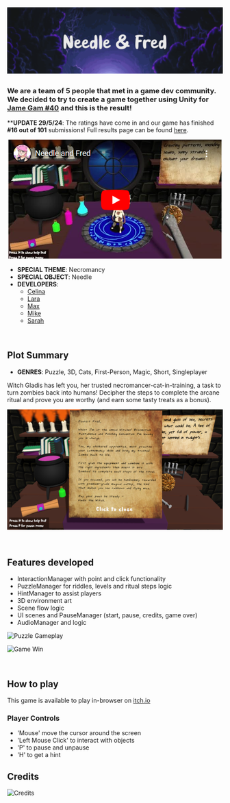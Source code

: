 # ![Needle & Fred](</In-Game Screenshots/Title_Banner.gif>)

### We are a team of 5 people that met in a game dev community. We decided to try to create a game together using Unity for [Jame Gam #40](https://itch.io/jam/jame-gam-40) and this is the result!  
****UPDATE 29/5/24**: The ratings have come in and our game has finished **#16 out of 101** submissions! Full results page can be found [here](https://itch.io/jam/jame-gam-40/rate/2729478).

<p align="center">
 <a href="http://www.youtube.com/watch?feature=player_embedded&v=Bx-k6J8dyVI
" target="_blank"><img src="/In-Game Screenshots/Demo.png" 
alt="Game Demo" /></a>
</p>  

* **SPECIAL THEME**: Necromancy
* **SPECIAL OBJECT**: Needle
* **DEVELOPERS**:
  * [Celina](https://cbasa.itch.io)
  * [Lara](https://laraburic.itch.io)
  * [Max](https://frogfriendmax.itch.io)
  * [Mike](https://mike413318.itch.io)
  * [Sarah](https://marshmllow.itch.io)  

<br /> 

## Plot Summary  
* **GENRES**: Puzzle, 3D, Cats, First-Person, Magic, Short, Singleplayer
  
Witch Gladis has left you, her trusted necromancer-cat-in-training, a task to turn zombies back into humans!  Decipher the steps to complete the arcane ritual and prove you are worthy (and earn some tasty treats as a bonus).  

![Intro Letter](</In-Game Screenshots/Game_Start.png>)

<br />  

## Features developed  

* InteractionManager with point and click functionality
* PuzzleManager for riddles, levels and ritual steps logic
* HintManager to assist players
* 3D environment art
* Scene flow logic
* UI scenes and PauseManager (start, pause, credits, game over)
* AudioManager and logic

![Puzzle Gameplay](</In-Game Screenshots/Game_Puzzle.gif>)  

![Game Win](</In-Game Screenshots/Game_Win.gif>)  


<br /> 

## How to play
This game is available to play in-browser on [itch.io](https://marshmllow.itch.io/threeconkers)

### Player Controls
* 'Mouse' move the cursor around the screen  
* 'Left Mouse Click' to interact with objects  
* 'P' to pause and unpause  
* 'H' to get a hint  

## Credits  
![Credits](</In-Game Screenshots/Credits.gif>)  
